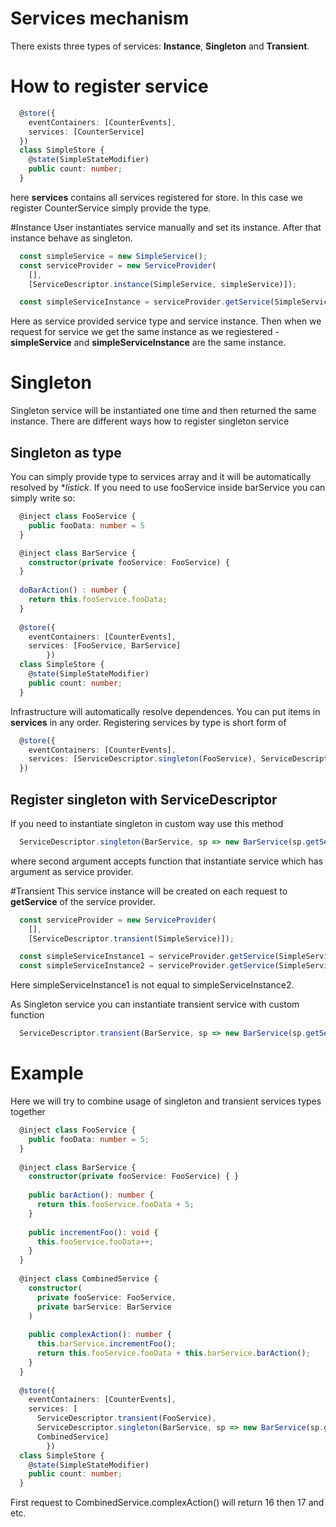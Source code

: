 # Services mechanism
There exists three types of services: **Instance**, **Singleton** and **Transient**.

# How to register service

```ts
  @store({
    eventContainers: [CounterEvents],
    services: [CounterService]
  })
  class SimpleStore {
    @state(SimpleStateModifier)
    public count: number;
  }
```
here **services** contains all services registered for store. In this case we register CounterService simply provide the type.

#Instance
User instantiates service manually and set its instance. After that instance behave as singleton.

```ts
  const simpleService = new SimpleService();
  const serviceProvider = new ServiceProvider(
    [],
    [ServiceDescriptor.instance(SimpleService, simpleService)]);

  const simpleServiceInstance = serviceProvider.getService(SimpleService);
```
Here as service provided service type and service instance. Then when we request for service we get the same instance as we regiestered - **simpleService** and **simpleServiceInstance** are the same instance.

# Singleton
Singleton service will be instantiated one time and then returned the same instance. There are different ways how to register singleton service

## Singleton as type
You can simply provide type to services array and it will be automatically resolved by **listick*. 
If you need to use fooService inside barService you can simply write so:
```ts
  @inject class FooService {
    public fooData: number = 5
  }

  @inject class BarService {
    constructor(private fooService: FooService) {
  }
    
  doBarAction() : number {
    return this.fooService.fooData;
  }
    
  @store({
    eventContainers: [CounterEvents],
    services: [FooService, BarService]
		})
  class SimpleStore {
    @state(SimpleStateModifier)
    public count: number;
  }
```
Infrastructure will automatically resolve dependences. You can put items in **services** in any order. Registering services by type is short form of
```ts
  @store({
    eventContainers: [CounterEvents],
    services: [ServiceDescriptor.singleton(FooService), ServiceDescriptor.singleton(BarService)]
  })
```

## Register singleton with ServiceDescriptor
If you need to instantiate singleton in custom way use this method

```ts
  ServiceDescriptor.singleton(BarService, sp => new BarService(sp.getService(FooService)));
```
where second argument accepts function that instantiate service which has argument as service provider.

#Transient
This service instance will be created on each request to **getService** of the service provider.

```ts
  const serviceProvider = new ServiceProvider(
    [],
    [ServiceDescriptor.transient(SimpleService)]);

  const simpleServiceInstance1 = serviceProvider.getService(SimpleService);
  const simpleServiceInstance2 = serviceProvider.getService(SimpleService);
```

Here simpleServiceInstance1 is not equal to simpleServiceInstance2.

As Singleton service you can instantiate transient service with custom function

```ts
  ServiceDescriptor.transient(BarService, sp => new BarService(sp.getService(FooService)));
```

# Example
Here we will try to combine usage of singleton and transient services types together

```ts
  @inject class FooService {
    public fooData: number = 5;
  }
  
  @inject class BarService {
    constructor(private fooService: FooService) { }
    
    public barAction(): number {
      return this.fooService.fooData + 5;
    }
    
    public incrementFoo(): void {
      this.fooService.fooData++;
    }
  }
  
  @inject class CombinedService {
    constructor(
      private fooService: FooService,
      private barService: BarService
    )
    
    public complexAction(): number {
      this.barService.incrementFoo();
      return this.fooService.fooData + this.barService.barAction();
    }
  }
  
  @store({
    eventContainers: [CounterEvents],
    services: [
      ServiceDescriptor.transient(FooService),
      ServiceDescriptor.singleton(BarService, sp => new BarService(sp.getService(FooService))),
      CombinedService]
		})
  class SimpleStore {
    @state(SimpleStateModifier)
    public count: number;
  }  
```
First request to CombinedService.complexAction() will return 16 then 17 and etc.
